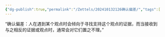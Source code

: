 ```yaml
---
{"dg-publish":true,"permalink":"/Zettels/202410132126确认偏差/","tags":["政治历史社会","心理学"]}
---
```



“确认偏差：人在遇到某个观点时会倾向于寻找支持这个观点的证据，而当接收到与之相反的证据或观点时，通常会对它们置之不理。”
